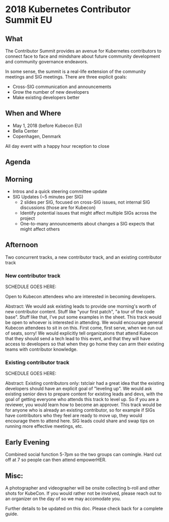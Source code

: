 # 2018 Kubernetes Contributor Summit EU

## What

The Contributor Summit provides an avenue for Kubernetes contributors to connect face to face and mindshare about future community development and community governance endeavors.

In some sense, the summit is a real-life extension of the community meetings and SIG meetings. There are three explicit goals:

- Cross-SIG communication and announcements
- Grow the number of new developers
- Make existing developers better

## When and Where

- May 1, 2018 (before Kubecon EU)
- Bella Center
- Copenhagen, Denmark

All day event with a happy hour reception to close

## Agenda 

## Morning 

- Intros and a quick steering committee update
- SIG Updates (~5 minutes per SIG)
  - 2 slides per SIG, focused on cross-SIG issues, not internal SIG discussions (those are for Kubecon)
  - Identify potential issues that might affect multiple SIGs across the project
  - One-to-many announcements about changes a SIG expects that might affect others 

## Afternoon

Two concurrent tracks, a new contributor track, and an existing contributor track

### New contributor track 

SCHEDULE GOES HERE:

Open to Kubecon attendees who are interested in becoming developers.

Abstract: We would ask existing leads to provide one morning's worth of new contributor content. Stuff like "your first patch", "a tour of the code base". Stuff like that, I've put some examples in the sheet. This track would be open to whoever is interested in attending. We would encourage general Kubecon attendees to sit in on this. First come, first serve, when we run out of seats, sorry! We would explicitly tell organizations that attend Kubecon that they should send a tech lead to this event, and that they will have access to developers so that when they go home they can arm their existing teams with contributor knowledge. 

### Existing contributor track

SCHEDULE GOES HERE:

Abstract: Existing contributors only: tstclair had a great idea that the existing developers should have an explicit goal of "leveling up". We would ask existing senior devs to prepare content for existing leads and devs, with the goal of getting everyone who attends this track to level up. So if you are a reviewer, you would learn how to become an approver. This track would be for anyone who is already an existing contributor, so for example if SIGs have contributors who they feel are ready to move up, they would encourage them to attend here. SIG leads could share and swap tips on running more effective meetings, etc. 

## Early Evening

Combined social function 5-7pm so the two groups can comingle. Hard cut off at 7 so people can then attend empowerHER.


## Misc:

A photographer and videographer will be onsite collecting b-roll and other shots for KubeCon. If you would rather not be involved, please reach out to an organizer on the day of so we may accomodate you.  

Further details to be updated on this doc. Please check back for a complete guide.